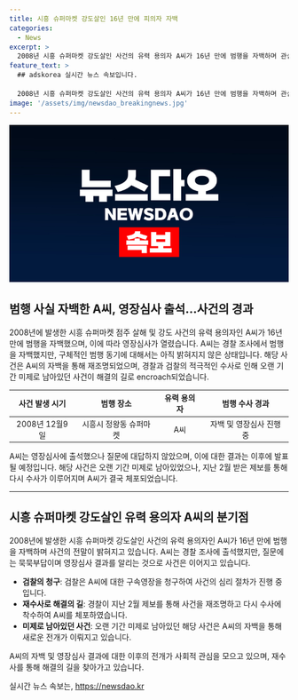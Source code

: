 ```yaml
---
title: 시흥 슈퍼마켓 강도살인 16년 만에 피의자 자백
categories:
  - News
excerpt: >
  2008년 시흥 슈퍼마켓 강도살인 사건의 유력 용의자 A씨가 16년 만에 범행을 자백하며 관심을 모은다. A씨는 경찰 조사에서 살해하고 금품을 빼앗았다고 진술했지만 구체적인 동기는 밝히지 않았다. 17일 열린 구속 전 피의자 심문에서 A씨는 묵묵부답을 이어가며 영장심사 결과는 이날 오후에 발표될 예정이다. 해당 사건은 오랫동안 미제로 남아있었지만 최근 제보를 받고 다시 수사가 시작되어 A씨가 경남에서 체포된 것으로 전해졌다.
feature_text: >
  ## adskorea 실시간 뉴스 속보입니다.

  2008년 시흥 슈퍼마켓 강도살인 사건의 유력 용의자 A씨가 16년 만에 범행을 자백하며 관심을 모은다. A씨는 경찰 조사에서 살해하고 금품을 빼앗았다고 진술했지만 구체적인 동기는 밝히지 않았다. 17일 열린 구속 전 피의자 심문에서 A씨는 묵묵부답을 이어가며 영장심사 결과는 이날 오후에 발표될 예정이다. 해당 사건은 오랫동안 미제로 남아있었지만 최근 제보를 받고 다시 수사가 시작되어 A씨가 경남에서 체포된 것으로 전해졌다.
image: '/assets/img/newsdao_breakingnews.jpg'
---
```


<p><img src="/assets/img/newsdao_breakingnews.jpg" alt="adskorea 속보" /></p>

<h2 data-ke-size="size26">범행 사실 자백한 A씨, 영장심사 출석…사건의 경과</h2>

<p data-ke-size="size16">2008년에 발생한 시흥 슈퍼마켓 점주 살해 및 강도 사건의 유력 용의자인 A씨가 16년 만에 범행을 자백했으며, 이에 따라 영장심사가 열렸습니다. A씨는 경찰 조사에서 범행을 자백했지만, 구체적인 범행 동기에 대해서는 아직 밝혀지지 않은 상태입니다. 해당 사건은 A씨의 자백을 통해 재조명되었으며, 경찰과 검찰의 적극적인 수사로 인해 오랜 기간 미제로 남아있던 사건이 해결의 길로 encroach되었습니다.</p>

<table>
    <thead>
        <tr>
            <th style="text-align: center;">사건 발생 시기</th>
            <th style="text-align: center;">범행 장소</th>
            <th style="text-align: center;">유력 용의자</th>
            <th style="text-align: center;">범행 수사 경과</th>
        </tr>
    </thead>
    <tbody>
        <tr>
            <td style="text-align: center;">2008년 12월9일</td>
            <td style="text-align: center;">시흥시 정왕동 슈퍼마켓</td>
            <td style="text-align: center;">A씨</td>
            <td style="text-align: center;">자백 및 영장심사 진행 중</td>
        </tr>
    </tbody>
</table>

<p data-ke-size="size16">A씨는 영장심사에 출석했으나 질문에 대답하지 않았으며, 이에 대한 결과는 이후에 발표될 예정입니다. 해당 사건은 오랜 기간 미제로 남아있었으나, 지난 2월 받은 제보를 통해 다시 수사가 이루어지며 A씨가 결국 체포되었습니다.</p>

<hr>

<h2 data-ke-size="size26">시흥 슈퍼마켓 강도살인 유력 용의자 A씨의 분기점</h2>

<p data-ke-size="size16">2008년에 발생한 시흥 슈퍼마켓 강도살인 사건의 유력 용의자인 A씨가 16년 만에 범행을 자백하며 사건의 전말이 밝혀지고 있습니다. A씨는 경찰 조사에 출석했지만, 질문에는 묵묵부답이며 영장심사 결과를 알리는 것으로 사건은 이어지고 있습니다.</p>

<ul>
    <li><b>검찰의 청구</b>: 검찰은 A씨에 대한 구속영장을 청구하여 사건의 심리 절차가 진행 중입니다.</li>
    <li><b>재수사로 해결의 길</b>: 경찰이 지난 2월 제보를 통해 사건을 재조명하고 다시 수사에 착수하여 A씨를 체포하였습니다.</li>
    <li><b>미제로 남아있던 사건</b>: 오랜 기간 미제로 남아있던 해당 사건은 A씨의 자백을 통해 새로운 전개가 이뤄지고 있습니다.</li>
</ul>

<p data-ke-size="size16">A씨의 자백 및 영장심사 결과에 대한 이후의 전개가 사회적 관심을 모으고 있으며, 재수사를 통해 해결의 길을 찾아가고 있습니다.</p>
실시간 뉴스 속보는, <a href="https://newsdao.kr" rel="dofollow">https://newsdao.kr</a>


